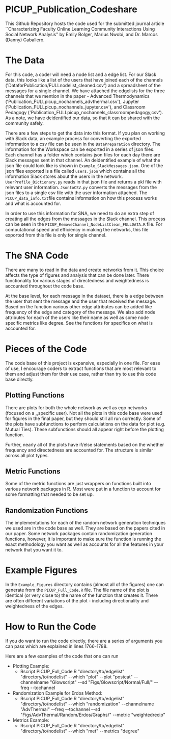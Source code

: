 # PICUP_Publication_Codeshare

This Github Repository hosts the code used for the submitted journal article ``Characterizing Faculty Online Learning Community Interactions Using Social Network Analysis" by Emily Bolger, Marius Nwobi, and Dr. Marcos (Danny) Caballero. 

# The Data 
For this code, a coder will need a node list and a edge list. For our Slack data, this looks like a list of the users that have joined each of the channels ('DataforPublication/FULLnodelist_cleaned.csv') and a spreadsheet of the messages for a single channel. We have attached the edgelists for the three channels that we mention in the paper - Advanced Thermodynamics ('Publication_FULLpicup_nochannels_advthermal.csv'), Jupyter ('Publication_FULLpicup_nochannels_jupyter.csv'), and Classroom Pedagogy ('Publication_FULLpicup_nochannels_classroompedagogy,csv'). As a note, we have deidentified our data, so that it can be shared with the community safely.

There are a few steps to get the data into this format. If you plan on working with Slack data, an example process for converting the exported information to a csv file can be seen in the `DataPreparation` directory. The information for the Workspace can be exported in a series of json files. Each channel has a folder which contains json files for each day there are Slack messages sent in that channel. An deidentified example of what the json file could look like is shown in `Example_SlackMessages.json`. One of the json files exported is a file called `users.json` which contains all the information Slack stores about the users in the network. `UserProfile_Dictionary.py` reads in that json file and returns a pkl file with relevant user information. `JsontoCSV.py` converts the messages from the json files to a single csv file with the user information attached. The `PICUP_data_info.txt`file contains information on how this process works and what is accounted for.

In order to use this information for SNA, we need to do an extra step of creating all the edges from the messages in the Slack channel. This process can be seen in the `PICUP_RemoveChannel_NodeListClean_FULLDATA.R` file. For computational speed and efficiency in making the networks, this file exported from this file is only for single channel. 

# The SNA Code
There are many to read in the data and create networks from it. This choice affects the type of figures and analysis that can be done later. There functionality for various stages of directedness and weightedness is accounted throughout the code base.

At the base level, for each message in the dataset, there is a edge between the user that sent the message and the user that received the message. Based on the function various other edge attributes can be added like frequency of the edge and category of the message. We also add node attributes for each of the users like their name as well as some node specific metrics like degree. See the functions for specifics on what is accounted for. 

# Pieces of the Code 

The code base of this project is expansive, especially in one file. For ease of use, I encourage coders to extract functions that are most relevant to them and adjust them for their use case, rather than try to use this code base directly. 

## Plotting Functions
There are plots for both the whole network as well as ego networks (focused on a ,,specific user). Not all the plots in this code base were used for figures in the final paper, but they should still all run correctly. Some of the plots have subfunctions to perform calculations on the data for plot (e.g. Mutual Ties). These subfunctions should all appear right before the plotting function.

Further, nearly all of the plots have if/else statements based on the whether frequency and directedness are accounted for. The structure is similar across all plot types.

## Metric Functions
Some of the metric functions are just wrappers on functions built into various network packages in R. Most were put in a function to account for some formatting that needed to be set up. 

## Randomization Functions
The implementations for each of the random network generation techniques we used are in the code base as well. They are based on the papers cited in our paper. Some network packages contain randomization generation functions, however, it is important to make sure the function is running the exact methodology you want as well as accounts for all the features in your network that you want it to. 


# Example Figures
In the `Example_Figures` directory contains (almost all of the figures) one can generate from the `PICUP_Full_Code.R` file. The file name of the plot is identical (or very close to) the name of the function that creates it. There are often different variations of the plot - including directionality and weightedness of the edges. 

# How to Run the Code
If you do want to run the code directly, there are a series of arguments you can pass which are explained in lines 1766-1788.
 
Here are a few examples of the code that one can run
- Plotting Example:
  -  Rscript PICUP_Full_Code.R "directory/to/edgelist" "directory/to/nodelist" --which "plot" --plot "postcat" --channelname "Glowscript" --sd "Figs/Glowscript/Normal/Full/" --freq --tochannel
-  Randomization Example for Erdos Method:
   - Rscript PICUP_Full_Code.R "directory/to/edgelist" "directory/to/nodelist" --which "randomization" --channelname "AdvThermal" --freq --tochannel --sd "Figs/AdvThermal/Random/Erdos/Graphs/" --metric "weightedrecip"
- Metrics Example:
  -  Rscript PICUP_Full_Code.R "directory/to/edgelist" "directory/to/nodelist" --which "met" --metrics "degree"
    




